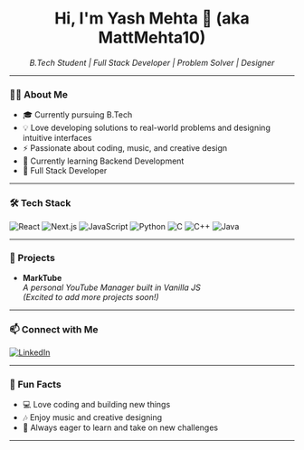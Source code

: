 <h1 align="center">Hi, I'm Yash Mehta 👋 (aka MattMehta10)</h1>
<p align="center">
  <em>B.Tech Student | Full Stack Developer | Problem Solver | Designer</em>
</p>

---

### 👨‍💻 About Me

- 🎓 Currently pursuing B.Tech
- 💡 Love developing solutions to real-world problems and designing intuitive interfaces
- ⚡ Passionate about coding, music, and creative design
- 🌱 Currently learning Backend Development
- 💭 Full Stack Developer

---

### 🛠️ Tech Stack

![React](https://img.shields.io/badge/-React-61DAFB?logo=react&logoColor=000)
![Next.js](https://img.shields.io/badge/-Next.js-000?logo=next.js&logoColor=fff)
![JavaScript](https://img.shields.io/badge/-JavaScript-F7DF1E?logo=javascript&logoColor=000)
![Python](https://img.shields.io/badge/-Python-3776AB?logo=python&logoColor=fff)
![C](https://img.shields.io/badge/-C-00599C?logo=c&logoColor=fff)
![C++](https://img.shields.io/badge/-C++-00599C?logo=c%2B%2B&logoColor=fff)
![Java](https://img.shields.io/badge/-Java-007396?logo=java&logoColor=fff)

---

### 🚀 Projects

- **MarkTube**  
  *A personal YouTube Manager built in Vanilla JS*  
  _(Excited to add more projects soon!)_

---

### 📫 Connect with Me

[![LinkedIn](https://img.shields.io/badge/-Yash%20Mehta-blue?logo=linkedin&logoColor=white&style=flat-square)](https://www.linkedin.com/in/yash-mehta-890285222?utm_source=share&utm_campaign=share_via&utm_content=profile&utm_medium=android_app)

---

### 🌟 Fun Facts

- 💻 Love coding and building new things
- 🎶 Enjoy music and creative designing
- 🚀 Always eager to learn and take on new challenges

---

<!--
**MattMehta10/MattMehta10** is a ✨ special ✨ repository because its `README.md` appears on your GitHub profile.
-->
